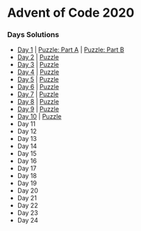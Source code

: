 # Advent of Code 2020 #

### Days Solutions ###

* [Day 1](src/days/day01.rs) | [Puzzle: Part A](in/day01) | [Puzzle: Part B](in/day01_b)
* [Day 2](src/days/day02.rs) | [Puzzle](in/day02)
* [Day 3](src/days/day03.rs) | [Puzzle](in/day03)
* [Day 4](src/days/src/day04.rs) | [Puzzle](in/day04)
* [Day 5](src/days/day05.rs) | [Puzzle](in/day05)
* [Day 6](src/days/day06.rs) | [Puzzle](in/day06)
* [Day 7](src/days/day07.rs) | [Puzzle](in/day07)
* [Day 8](src/days/day08.rs) | [Puzzle](in/day08)
* [Day 9](src/days/day09.rs) | [Puzzle](in/day09)
* [Day 10](src/days/day10.rs) | [Puzzle](in/day10)
* Day 11
* Day 12
* Day 13
* Day 14
* Day 15
* Day 16
* Day 17
* Day 18
* Day 19
* Day 20
* Day 21
* Day 22
* Day 23
* Day 24